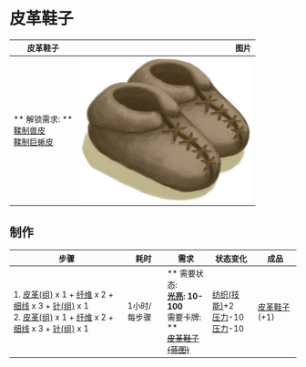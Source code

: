 # 皮革鞋子  
>   
  
  皮革鞋子  |   图片   
 ----  |  ----:   
 ** 解锁需求: **<br>[鞣制兽皮](CuredSkin.md)<br>[鞣制巨蜥皮](CuredSkinReptile.md)  |  <img decoding="async" src="Sprite/LeatherShoes.png" href="a.md" style="max-width:300px;max-height:300px;">   
  
## 制作  
步骤  |  耗时  |  需求  |  状态变化  |  成品  
----  |  ----  |  ----  |  ----  |  ----  
1. [皮革(组)](GpTag_Leather.md) x 1 + [纤维](Fibers.md) x 2 + [细线](CordFiber.md) x 3 + [针(组)](GpTag_Needle.md) x 1<br>2. [皮革(组)](GpTag_Leather.md) x 1 + [纤维](Fibers.md) x 2 + [细线](CordFiber.md) x 3 + [针(组)](GpTag_Needle.md) x 1  |  1小时/每步骤  |  ** 需要状态: **<br>[光亮](Light.md): 10-100<br>** 需要卡牌: **<br>~~[皮革鞋子(蓝图)](Bp_LeatherShoes.md)~~  |  [纺织(技能)](Skill_Tailoring.md)+2<br>[压力](Stress.md)-10<br>[压力](Stress.md)-10  |  [皮革鞋子](LeatherShoes.md)(+1)  
